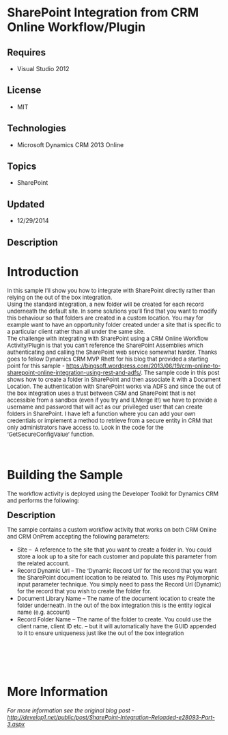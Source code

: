 # SharePoint Integration from CRM Online Workflow/Plugin
## Requires
- Visual Studio 2012
## License
- MIT
## Technologies
- Microsoft Dynamics CRM 2013 Online
## Topics
- SharePoint
## Updated
- 12/29/2014
## Description

<h1>Introduction</h1>
<p><span style="font-size:small">In this sample I&rsquo;ll show you how to integrate with SharePoint directly rather than relying on the out of the box integration.
</span><br>
<span style="font-size:small">Using the standard integration, a new folder will be created for each record underneath the default site. In some solutions you&rsquo;ll find that you want to modify this behaviour so that folders are created in a custom location.
 You may for example want to have an opportunity folder created under a site that is specific to a particular client rather than all under the same site.</span><br>
<span style="font-size:small">The challenge with integrating with SharePoint using a CRM Online Workflow Activity/Plugin is that you can&rsquo;t reference the SharePoint Assemblies which authenticating and calling the SharePoint web service somewhat harder.
 Thanks goes to fellow Dynamics CRM MVP Rhett for his blog that provided a starting point for this sample -
<a href="https://bingsoft.wordpress.com/2013/06/19/crm-online-to-sharepoint-online-integration-using-rest-and-adfs/">
https://bingsoft.wordpress.com/2013/06/19/crm-online-to-sharepoint-online-integration-using-rest-and-adfs/</a>. The sample code in this post shows how to create a folder in SharePoint and then associate it with a Document Location. The authentication with SharePoint
 works via ADFS and since the out of the box integration uses a trust between CRM and SharePoint that is not accessible from a sandbox (even if you try and ILMerge it!) we have to provide a username and password that will act as our privileged user that can
 create folders in SharePoint. I have left a function where you can add your own credentials or implement a method to retrieve from a secure entity in CRM that only administrators have access to. Look in the code for the &lsquo;GetSecureConfigValue&rsquo; function.</span></p>
<p><em>&nbsp;</em></p>
<h1><span>Building the Sample</span></h1>
<p><span style="font-size:small">The workflow activity is deployed using the Developer Toolkit for Dynamics CRM and performs the following:</span></p>
<p><span style="font-size:20px; font-weight:bold">Description</span></p>
<p><span style="font-size:small">The sample contains a custom workflow activity that works on both CRM Online and CRM OnPrem accepting the following parameters:</span></p>
<ul>
<li><span style="font-size:small">Site &ndash;&nbsp; A reference to the site that you want to create a folder in. You could store a look up to a site for each customer and populate this parameter from the related account.</span>
</li><li><span style="font-size:small">Record Dynamic Url &ndash; The &lsquo;Dynamic Record Url&rsquo; for the record that you want the SharePoint document location to be related to. This uses my Polymorphic input parameter technique. You simply need to pass the
 Record Url (Dynamic) for the record that you wish to create the folder for.</span>
</li><li><span style="font-size:small">Document Library Name &ndash; The name of the document location to create the folder underneath. In the out of the box integration this is the entity logical name (e.g. account)</span>
</li><li><span style="font-size:small">Record Folder Name &ndash; The name of the folder to create. You could use the client name, client ID etc. &ndash; but it will automatically have the GUID appended to it to ensure uniqueness just like the out of the box integration<br>
</span></li></ul>
<h1><em><em><br>
</em></em></h1>
<h1>More Information</h1>
<p><span style="font-size:small"><em>For more information see the original blog post -
<a href="http://develop1.net/public/post/SharePoint-Integration-Reloaded-e28093-Part-3.aspx">
http://develop1.net/public/post/SharePoint-Integration-Reloaded-e28093-Part-3.aspx</a></em></span></p>
<div class="mcePaste" id="_mcePaste" style="left:-10000px; top:0px; width:1px; height:1px; overflow:hidden">
</div>
